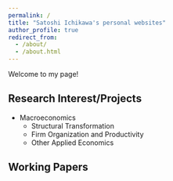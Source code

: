 ```yaml
---
permalink: /
title: "Satoshi Ichikawa's personal websites"
author_profile: true
redirect_from: 
  - /about/
  - /about.html
---
```


Welcome to my page!




## Research Interest/Projects
- Macroeconomics
  - Structural Transformation
  - Firm Organization and Productivity
  - Other Applied Economics


## Working Papers